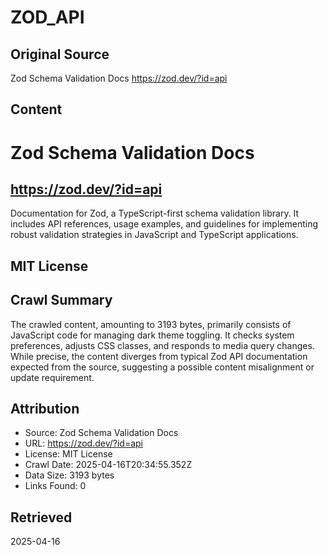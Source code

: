 # ZOD_API

## Original Source
Zod Schema Validation Docs
https://zod.dev/?id=api

## Content
# Zod Schema Validation Docs
## https://zod.dev/?id=api
Documentation for Zod, a TypeScript-first schema validation library. It includes API references, usage examples, and guidelines for implementing robust validation strategies in JavaScript and TypeScript applications.
## MIT License



## Crawl Summary
The crawled content, amounting to 3193 bytes, primarily consists of JavaScript code for managing dark theme toggling. It checks system preferences, adjusts CSS classes, and responds to media query changes. While precise, the content diverges from typical Zod API documentation expected from the source, suggesting a possible content misalignment or update requirement.

## Attribution
- Source: Zod Schema Validation Docs
- URL: https://zod.dev/?id=api
- License: MIT License
- Crawl Date: 2025-04-16T20:34:55.352Z
- Data Size: 3193 bytes
- Links Found: 0

## Retrieved
2025-04-16
